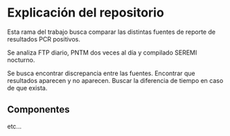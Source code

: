 # Explicación del repositorio

Esta rama del trabajo busca comparar las distintas fuentes de reporte de resultados PCR positivos.

Se analiza FTP diario, PNTM dos veces al día y compilado SEREMI nocturno.

Se busca encontrar discrepancia entre las fuentes. Encontrar que resultados aparecen y no aparecen.
Buscar la diferencia de tiempo en caso de que exista.

## Componentes

etc...
